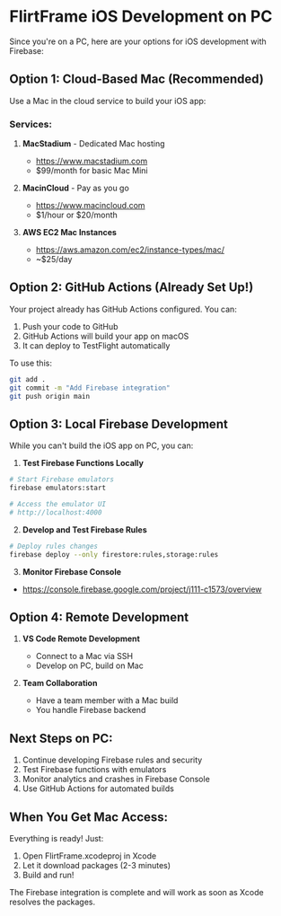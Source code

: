 # FlirtFrame iOS Development on PC

Since you're on a PC, here are your options for iOS development with Firebase:

## Option 1: Cloud-Based Mac (Recommended)
Use a Mac in the cloud service to build your iOS app:

### Services:
1. **MacStadium** - Dedicated Mac hosting
   - https://www.macstadium.com
   - $99/month for basic Mac Mini

2. **MacinCloud** - Pay as you go
   - https://www.macincloud.com
   - $1/hour or $20/month

3. **AWS EC2 Mac Instances**
   - https://aws.amazon.com/ec2/instance-types/mac/
   - ~$25/day

## Option 2: GitHub Actions (Already Set Up!)
Your project already has GitHub Actions configured. You can:

1. Push your code to GitHub
2. GitHub Actions will build your app on macOS
3. It can deploy to TestFlight automatically

To use this:
```bash
git add .
git commit -m "Add Firebase integration"
git push origin main
```

## Option 3: Local Firebase Development
While you can't build the iOS app on PC, you can:

1. **Test Firebase Functions Locally**
```bash
# Start Firebase emulators
firebase emulators:start

# Access the emulator UI
# http://localhost:4000
```

2. **Develop and Test Firebase Rules**
```bash
# Deploy rules changes
firebase deploy --only firestore:rules,storage:rules
```

3. **Monitor Firebase Console**
- https://console.firebase.google.com/project/j111-c1573/overview

## Option 4: Remote Development
1. **VS Code Remote Development**
   - Connect to a Mac via SSH
   - Develop on PC, build on Mac

2. **Team Collaboration**
   - Have a team member with a Mac build
   - You handle Firebase backend

## Next Steps on PC:
1. Continue developing Firebase rules and security
2. Test Firebase functions with emulators
3. Monitor analytics and crashes in Firebase Console
4. Use GitHub Actions for automated builds

## When You Get Mac Access:
Everything is ready! Just:
1. Open FlirtFrame.xcodeproj in Xcode
2. Let it download packages (2-3 minutes)  
3. Build and run!

The Firebase integration is complete and will work as soon as Xcode resolves the packages.